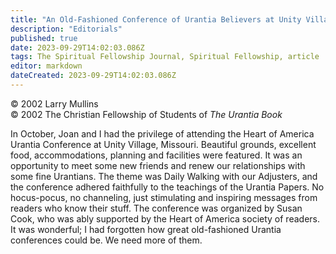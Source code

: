 ```yaml
---
title: "An Old-Fashioned Conference of Urantia Believers at Unity Village"
description: "Editorials"
published: true
date: 2023-09-29T14:02:03.086Z
tags: The Spiritual Fellowship Journal, Spiritual Fellowship, article
editor: markdown
dateCreated: 2023-09-29T14:02:03.086Z
---
```


<p class="v-card v-sheet theme--light gray lighten-3 px-2">© 2002 Larry Mullins<br>© 2002 The Christian Fellowship of Students of <i>The Urantia Book</i></p>

In October, Joan and I had the privilege of attending the Heart of America Urantia Conference at Unity Village, Missouri. Beautiful grounds, excellent food, accommodations, planning and facilities were featured. It was an opportunity to meet some new friends and renew our relationships with some fine Urantians. The theme was Daily Walking with our Adjusters, and the conference adhered faithfully to the teachings of the Urantia Papers. No hocus-pocus, no channeling, just stimulating and inspiring messages from readers who know their stuff. The conference was organized by Susan Cook, who was ably supported by the Heart of America society of readers. It was wonderful; I had forgotten how great old-fashioned Urantia conferences could be. We need more of them.